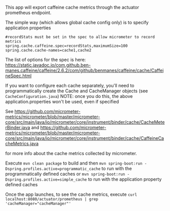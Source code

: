 
This app will export caffeine cache metrics through the actuator prometheus endpoint.


The simple way (which allows global cache config only) is to specify application properties
```
#recordStats must be set in the spec to allow micrometer to record metrics
spring.cache.caffeine.spec=recordStats,maximumSize=100
spring.cache.cache-names=cache1,cache2

```


The list of options for the spec is here: https://static.javadoc.io/com.github.ben-manes.caffeine/caffeine/2.6.2/com/github/benmanes/caffeine/cache/CaffeineSpec.html




If you want to configure each cache separately, you'll need to programmatically create the Cache and CacheManager objects (see `CacheConfiguration.java`)
NOTE: once you do this, the above application.properties won't be used, even if specified


See https://github.com/micrometer-metrics/micrometer/blob/master/micrometer-core/src/main/java/io/micrometer/core/instrument/binder/cache/CacheMeterBinder.java
and https://github.com/micrometer-metrics/micrometer/blob/master/micrometer-core/src/main/java/io/micrometer/core/instrument/binder/cache/CaffeineCacheMetrics.java

for more info about the cache metrics collected by micrometer.

Execute `mvn clean package` to build and then
`mvn spring-boot:run -Dspring.profiles.active=programmatic_cache` to run with the programmatically defined caches
or
`mvn spring-boot:run -Dspring.profiles.active=simple_cache` to run with the application property defined caches


Once the app launches, to see the cache metrics, execute `curl localhost:8080/actuator/prometheus | grep 'cacheManager="cacheManager"'` 